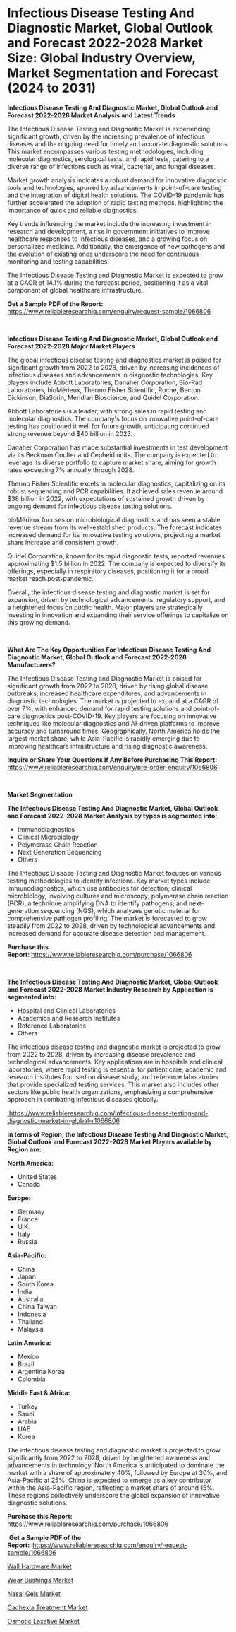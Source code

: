 <p><h1>Infectious Disease Testing And Diagnostic Market, Global Outlook and Forecast 2022-2028 Market Size: Global Industry Overview, Market Segmentation and Forecast (2024 to 2031)</h1></p><p><strong>Infectious Disease Testing And Diagnostic Market, Global Outlook and Forecast 2022-2028 Market Analysis and Latest Trends</strong></p>
<p><p>The Infectious Disease Testing and Diagnostic Market is experiencing significant growth, driven by the increasing prevalence of infectious diseases and the ongoing need for timely and accurate diagnostic solutions. This market encompasses various testing methodologies, including molecular diagnostics, serological tests, and rapid tests, catering to a diverse range of infections such as viral, bacterial, and fungal diseases.</p><p>Market growth analysis indicates a robust demand for innovative diagnostic tools and technologies, spurred by advancements in point-of-care testing and the integration of digital health solutions. The COVID-19 pandemic has further accelerated the adoption of rapid testing methods, highlighting the importance of quick and reliable diagnostics.</p><p>Key trends influencing the market include the increasing investment in research and development, a rise in government initiatives to improve healthcare responses to infectious diseases, and a growing focus on personalized medicine. Additionally, the emergence of new pathogens and the evolution of existing ones underscore the need for continuous monitoring and testing capabilities.</p><p>The Infectious Disease Testing and Diagnostic Market is expected to grow at a CAGR of 14.1% during the forecast period, positioning it as a vital component of global healthcare infrastructure.</p></p>
<p><strong>Get a Sample PDF of the Report:&nbsp;</strong> <a href="https://www.reliableresearchiq.com/enquiry/request-sample/1066806">https://www.reliableresearchiq.com/enquiry/request-sample/1066806</a></p>
<p>&nbsp;</p>
<p><strong>Infectious Disease Testing And Diagnostic Market, Global Outlook and Forecast 2022-2028 Major Market Players</strong></p>
<p><p>The global infectious disease testing and diagnostics market is poised for significant growth from 2022 to 2028, driven by increasing incidences of infectious diseases and advancements in diagnostic technologies. Key players include Abbott Laboratories, Danaher Corporation, Bio-Rad Laboratories, bioMérieux, Thermo Fisher Scientific, Roche, Becton Dickinson, DiaSorin, Meridian Bioscience, and Quidel Corporation.</p><p>Abbott Laboratories is a leader, with strong sales in rapid testing and molecular diagnostics. The company's focus on innovative point-of-care testing has positioned it well for future growth, anticipating continued strong revenue beyond $40 billion in 2023.</p><p>Danaher Corporation has made substantial investments in test development via its Beckman Coulter and Cepheid units. The company is expected to leverage its diverse portfolio to capture market share, aiming for growth rates exceeding 7% annually through 2028.</p><p>Thermo Fisher Scientific excels in molecular diagnostics, capitalizing on its robust sequencing and PCR capabilities. It achieved sales revenue around $38 billion in 2022, with expectations of sustained growth driven by ongoing demand for infectious disease testing solutions.</p><p>bioMérieux focuses on microbiological diagnostics and has seen a stable revenue stream from its well-established products. The forecast indicates increased demand for its innovative testing solutions, projecting a market share increase and consistent growth.</p><p>Quidel Corporation, known for its rapid diagnostic tests, reported revenues approximating $1.5 billion in 2022. The company is expected to diversify its offerings, especially in respiratory diseases, positioning it for a broad market reach post-pandemic.</p><p>Overall, the infectious disease testing and diagnostic market is set for expansion, driven by technological advancements, regulatory support, and a heightened focus on public health. Major players are strategically investing in innovation and expanding their service offerings to capitalize on this growing demand.</p></p>
<p>&nbsp;</p>
<p><strong>What Are The Key Opportunities For Infectious Disease Testing And Diagnostic Market, Global Outlook and Forecast 2022-2028 Manufacturers?</strong></p>
<p><p>The Infectious Disease Testing and Diagnostic Market is poised for significant growth from 2022 to 2028, driven by rising global disease outbreaks, increased healthcare expenditures, and advancements in diagnostic technologies. The market is projected to expand at a CAGR of over 7%, with enhanced demand for rapid testing solutions and point-of-care diagnostics post-COVID-19. Key players are focusing on innovative techniques like molecular diagnostics and AI-driven platforms to improve accuracy and turnaround times. Geographically, North America holds the largest market share, while Asia-Pacific is rapidly emerging due to improving healthcare infrastructure and rising diagnostic awareness.</p></p>
<p><strong>Inquire or Share Your Questions If Any Before Purchasing This Report:</strong> <a href="https://www.reliableresearchiq.com/enquiry/pre-order-enquiry/1066806">https://www.reliableresearchiq.com/enquiry/pre-order-enquiry/1066806</a></p>
<p>&nbsp;</p>
<p><strong>Market Segmentation</strong></p>
<p><strong>The Infectious Disease Testing And Diagnostic Market, Global Outlook and Forecast 2022-2028 Market Analysis by types is segmented into:</strong></p>
<p><ul><li>Immunodiagnostics</li><li>Clinical Microbiology</li><li>Polymerase Chain Reaction</li><li>Next Generation Sequencing</li><li>Others</li></ul></p>
<p><p>The Infectious Disease Testing and Diagnostic Market focuses on various testing methodologies to identify infections. Key market types include immunodiagnostics, which use antibodies for detection; clinical microbiology, involving cultures and microscopy; polymerase chain reaction (PCR), a technique amplifying DNA to identify pathogens; and next-generation sequencing (NGS), which analyzes genetic material for comprehensive pathogen profiling. The market is forecasted to grow steadily from 2022 to 2028, driven by technological advancements and increased demand for accurate disease detection and management.</p></p>
<p><strong>Purchase this Report:&nbsp;</strong><a href="https://www.reliableresearchiq.com/purchase/1066806">https://www.reliableresearchiq.com/purchase/1066806</a></p>
<p>&nbsp;</p>
<p><strong>The Infectious Disease Testing And Diagnostic Market, Global Outlook and Forecast 2022-2028 Market Industry Research by Application is segmented into:</strong></p>
<p><ul><li>Hospital and Clinical Laboratories</li><li>Academics and Research Institutes</li><li>Reference Laboratories</li><li>Others</li></ul></p>
<p><p>The infectious disease testing and diagnostic market is projected to grow from 2022 to 2028, driven by increasing disease prevalence and technological advancements. Key applications are in hospitals and clinical laboratories, where rapid testing is essential for patient care; academic and research institutes focused on disease study; and reference laboratories that provide specialized testing services. This market also includes other sectors like public health organizations, emphasizing a comprehensive approach in combating infectious diseases globally.</p></p>
<p><a href="https://www.reliableresearchiq.com/infectious-disease-testing-and-diagnostic-market-in-global-r1066806">&nbsp;https://www.reliableresearchiq.com/infectious-disease-testing-and-diagnostic-market-in-global-r1066806</a></p>
<p><strong>In terms of Region, the Infectious Disease Testing And Diagnostic Market, Global Outlook and Forecast 2022-2028 Market Players available by Region are:</strong></p>
<p>
    <p> <strong> North America: </strong>
        <ul>
            <li>United States</li>
            <li>Canada</li>
        </ul>
        </p> 
    <p> <strong> Europe: </strong>
        <ul>
            <li>Germany</li>
            <li>France</li>
            <li>U.K.</li>
            <li>Italy</li>
            <li>Russia</li>
        </ul>
        </p> 
    <p> <strong> Asia-Pacific: </strong>
        <ul>
            <li>China</li>
            <li>Japan</li>
            <li>South Korea</li>
            <li>India</li>
            <li>Australia</li>
            <li>China Taiwan</li>
            <li>Indonesia</li>
            <li>Thailand</li>
            <li>Malaysia</li>
        </ul>
        </p> 
    <p> <strong> Latin America: </strong>
        <ul>
            <li>Mexico</li>
            <li>Brazil</li>
            <li>Argentina Korea</li>
            <li>Colombia</li>
        </ul>
        </p> 
    <p> <strong> Middle East & Africa: </strong>
        <ul>
            <li>Turkey</li>
            <li>Saudi</li>
            <li>Arabia</li>
            <li>UAE</li>
            <li>Korea</li>
        </ul>
    </p>
    </p>
<p><p>The infectious disease testing and diagnostic market is projected to grow significantly from 2022 to 2028, driven by heightened awareness and advancements in technology. North America is anticipated to dominate the market with a share of approximately 40%, followed by Europe at 30%, and Asia-Pacific at 25%. China is expected to emerge as a key contributor within the Asia-Pacific region, reflecting a market share of around 15%. These regions collectively underscore the global expansion of innovative diagnostic solutions.</p></p>
<p><strong>Purchase this Report: </strong><a href="https://www.reliableresearchiq.com/purchase/1066806">https://www.reliableresearchiq.com/purchase/1066806</a></p>
<p>&nbsp;<strong>Get a Sample PDF of the Report:&nbsp;&nbsp;</strong><a href="https://www.reliableresearchiq.com/enquiry/request-sample/1066806">https://www.reliableresearchiq.com/enquiry/request-sample/1066806</a></p>
<p><strong></strong></p>
<p><p><a href="https://www.linkedin.com/pulse/wall-hardware-market-overview-global-trends-future-prospects-iprxc?trackingId=tu6R5F07QgmM5X%2BHvcFivg%3D%3D">Wall Hardware Market</a></p><p><a href="https://www.linkedin.com/pulse/wear-bushings-industry-insights-report-analyzing-market-nnesc?trackingId=AAGV%2BECHRAyeIMyCdWuULg%3D%3D">Wear Bushings Market</a></p><p><a href="https://www.linkedin.com/pulse/nasal-gels-market-analysis-report-global-insights-region-lu3nc?trackingId=v%2BmSxLyQR9%2BXX810VYunjQ%3D%3D">Nasal Gels Market</a></p><p><a href="https://www.linkedin.com/pulse/in-depth-analysis-global-cachexia-treatment-market-scope-its-rapid-pxwdc?trackingId=g4%2Bemei3QnK4jNCcgJUIdQ%3D%3D">Cachexia Treatment Market</a></p><p><a href="https://www.linkedin.com/pulse/global-osmotic-laxative-market-trends-analysis-future-xlwnc?trackingId=4Da9ykT%2FTte%2Fvodh5VK0wQ%3D%3D">Osmotic Laxative Market</a></p></p>